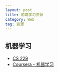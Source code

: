 ```yaml
---
layout: post
title: 前端学习资源
category: Web
tag: 资源
---
```



## 机器学习

- [CS 229](http://cs229.stanford.edu/)
- [Coursera - 机器学习](https://www.coursera.org/learn/machine-learning/home/week/1)
